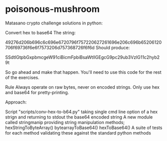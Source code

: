 # poisonous-mushroom
Matasano crypto challenge solutions in python:

Convert hex to base64
The string:

49276d206b696c6c696e6720796f757220627261696e206c696b65206120706f69736f6e6f7573206d757368726f6f6d
Should produce:

SSdtIGtpbGxpbmcgeW91ciBicmFpbiBsaWtlIGEgcG9pc29ub3VzIG11c2hyb29t

So go ahead and make that happen. You'll need to use this code for the rest of the exercises.

Rule
Always operate on raw bytes, never on encoded strings. Only use hex and base64 for pretty-printing.

Approach:

Script "scripts/conv-hex-to-b64.py" taking single cmd line option of a hex strign and returning to stdout the base64 encoded string
A new module called stringmanip providing string manipulation methods;
hexStringToByteArray()
bytearrayToBase64()
hexToBase64()
A suite of tests for each method validating these against the standard python methods
